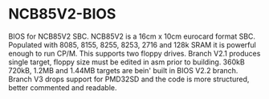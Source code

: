 NCB85V2-BIOS
============

BIOS for NCB85V2 SBC. NCB85V2 is a 16cm x 10cm eurocard format SBC. Populated with 8085, 8155, 8255, 8253, 2716
and 128k SRAM it is powerful enough to run CP/M. This supports two floppy drives.
Branch V2.1 produces single target, floppy size must be edited in asm prior to building.
360kB 720kB, 1.2MB and 1.44MB targets are bein' built in BIOS V2.2 branch.
Branch V3 drops support for PMD32SD and the code is more structured, better commented and readable.
